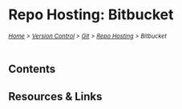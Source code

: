 # Repo Hosting: Bitbucket

<em>
<sub><a href='../../../README.md'>Home</a> > <a href='../../version-control.md'>Version Control</a> > <a href='../git.md'>Git</a> > <a href='./git.repo-hosting.md'>Repo Hosting</a> > Bitbucket</sub>
</em>
<br />
<br />

## Contents

## Resources & Links
